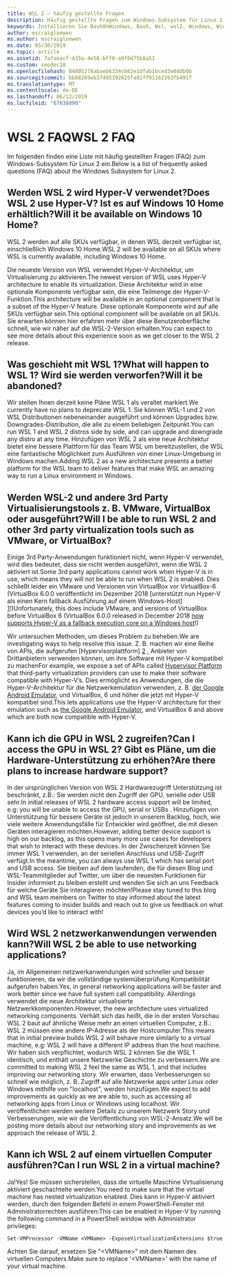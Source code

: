 ```yaml
---
title: WSL 2 – häufig gestellte Fragen
description: Häufig gestellte Fragen zum Windows-Subsystem für Linux 2
keywords: Installieren Sie BashOnWindows, Bash, Wsl, wsl2, Windows, Windows-Subsystem für Linux, Windowssubsystem, Ubuntu, Debian, Suse, Windows 10
author: mscraigloewen
ms.author: mscraigloewen
ms.date: 05/30/2019
ms.topic: article
ms.assetid: 7afaeacf-435a-4e58-bff0-a9f0d75b8a51
ms.custom: seodec18
ms.openlocfilehash: 84805278abaeb6334c662e1dfab1bced3e0ddb0b
ms.sourcegitcommit: bb88269eb37405192625fa81ff91162393fb491f
ms.translationtype: MT
ms.contentlocale: de-DE
ms.lasthandoff: 06/12/2019
ms.locfileid: "67038090"
---
```

# <a name="wsl-2-faq"></a><span data-ttu-id="b7823-104">WSL 2 FAQ</span><span class="sxs-lookup"><span data-stu-id="b7823-104">WSL 2 FAQ</span></span>

<span data-ttu-id="b7823-105">Im folgenden finden eine Liste mit häufig gestellten Fragen (FAQ) zum Windows-Subsystem für Linux 2 ein.</span><span class="sxs-lookup"><span data-stu-id="b7823-105">Below is a list of frequently asked questions (FAQ) about the Windows Subsystem for Linux 2.</span></span>

## <a name="does-wsl-2-use-hyper-v-will-it-be-available-on-windows-10-home"></a><span data-ttu-id="b7823-106">Werden WSL 2 wird Hyper-V verwendet?</span><span class="sxs-lookup"><span data-stu-id="b7823-106">Does WSL 2 use Hyper-V?</span></span> <span data-ttu-id="b7823-107">Ist es auf Windows 10 Home erhältlich?</span><span class="sxs-lookup"><span data-stu-id="b7823-107">Will it be available on Windows 10 Home?</span></span>

<span data-ttu-id="b7823-108">WSL 2 werden auf alle SKUs verfügbar, in denen WSL derzeit verfügbar ist, einschließlich Windows 10 Home.</span><span class="sxs-lookup"><span data-stu-id="b7823-108">WSL 2 will be available on all SKUs where WSL is currently available, including Windows 10 Home.</span></span>

<span data-ttu-id="b7823-109">Die neueste Version von WSL verwendet Hyper-V-Architektur, um Virtualisierung zu aktivieren.</span><span class="sxs-lookup"><span data-stu-id="b7823-109">The newest version of WSL uses Hyper-V architecture to enable its virtualization.</span></span> <span data-ttu-id="b7823-110">Diese Architektur wird in eine optionale Komponente verfügbar sein, die eine Teilmenge der Hyper-V-Funktion.</span><span class="sxs-lookup"><span data-stu-id="b7823-110">This architecture will be available in an optional component that is a subset of the Hyper-V feature.</span></span> <span data-ttu-id="b7823-111">Diese optionale Komponente wird auf alle SKUs verfügbar sein.</span><span class="sxs-lookup"><span data-stu-id="b7823-111">This optional component will be available on all SKUs.</span></span> <span data-ttu-id="b7823-112">Sie erwarten können hier erfahren mehr über diese Benutzeroberfläche schnell, wie wir näher auf die WSL-2-Version erhalten.</span><span class="sxs-lookup"><span data-stu-id="b7823-112">You can expect to see more details about this experience soon as we get closer to the WSL 2 release.</span></span>

## <a name="what-will-happen-to-wsl-1-will-it-be-abandoned"></a><span data-ttu-id="b7823-113">Was geschieht mit WSL 1?</span><span class="sxs-lookup"><span data-stu-id="b7823-113">What will happen to WSL 1?</span></span> <span data-ttu-id="b7823-114">Wird sie werden verworfen?</span><span class="sxs-lookup"><span data-stu-id="b7823-114">Will it be abandoned?</span></span>

<span data-ttu-id="b7823-115">Wir stellen Ihnen derzeit keine Pläne WSL 1 als veraltet markiert.</span><span class="sxs-lookup"><span data-stu-id="b7823-115">We currently have no plans to deprecate WSL 1.</span></span> <span data-ttu-id="b7823-116">Sie können WSL-1 und 2 von WSL Distributionen nebeneinander ausgeführt und können Upgrades bzw. Downgrades-Distribution, die alle zu einem beliebigen Zeitpunkt.</span><span class="sxs-lookup"><span data-stu-id="b7823-116">You can run WSL 1 and WSL 2 distros side by side, and can upgrade and downgrade any distro at any time.</span></span> <span data-ttu-id="b7823-117">Hinzufügen von WSL 2 als eine neue Architektur bietet eine bessere Plattform für das Team WSL um bereitzustellen, die WSL eine fantastische Möglichkeit zum Ausführen von einer Linux-Umgebung in Windows machen.</span><span class="sxs-lookup"><span data-stu-id="b7823-117">Adding WSL 2 as a new architecture presents a better platform for the WSL team to deliver features that make WSL an amazing way to run a Linux environment in Windows.</span></span>

## <a name="will-i-be-able-to-run-wsl-2-and-other-3rd-party-virtualization-tools-such-as-vmware-or-virtualbox"></a><span data-ttu-id="b7823-118">Werden WSL-2 und andere 3rd Party Virtualisierungstools z. B. VMware, VirtualBox oder ausgeführt?</span><span class="sxs-lookup"><span data-stu-id="b7823-118">Will I be able to run WSL 2 and other 3rd party virtualization tools such as VMware, or VirtualBox?</span></span>

<span data-ttu-id="b7823-119">Einige 3rd Party-Anwendungen funktioniert nicht, wenn Hyper-V verwendet, wird dies bedeutet, dass sie nicht werden ausgeführt, wenn die WSL 2 aktiviert ist.</span><span class="sxs-lookup"><span data-stu-id="b7823-119">Some 3rd party applications cannot work when Hyper-V is in use, which means they will not be able to run when WSL 2 is enabled.</span></span> <span data-ttu-id="b7823-120">Dies schließt leider ein VMware und Versionen von VirtualBox vor VirtualBox-6 (VirtualBox 6.0.0 veröffentlicht im Dezember 2018 [unterstützt nun Hyper-V als einen Kern fallback Ausführung auf einem Windows-Host] [ 1]!)</span><span class="sxs-lookup"><span data-stu-id="b7823-120">Unfortunately, this does include VMware, and versions of VirtualBox before VirtualBox 6 (VirtualBox 6.0.0 released in December 2018 [now supports Hyper-V as a fallback execution core on a Windows host][1]!)</span></span>

<span data-ttu-id="b7823-121">Wir untersuchen Methoden, um dieses Problem zu beheben.</span><span class="sxs-lookup"><span data-stu-id="b7823-121">We are investigating ways to help resolve this issue.</span></span> <span data-ttu-id="b7823-122">Z. B. machen wir eine Reihe von APIs, die aufgerufen [Hypervisorplattform] [ 2] , Anbieter von Drittanbietern verwenden können, um ihre Software mit Hyper-V kompatibel zu machen</span><span class="sxs-lookup"><span data-stu-id="b7823-122">For example, we expose a set of APIs called [Hypervisor Platform][2] that third-party virtualization providers can use to make their software compatible with Hyper-V’s.</span></span> <span data-ttu-id="b7823-123">Dies ermöglicht es Anwendungen, die die Hyper-V-Architektur für die Netzwerkemulation verwenden, z. B. [der Google Android Emulator][3], und VirtualBox, 6 und höher die jetzt mit Hyper-V kompatibel sind.</span><span class="sxs-lookup"><span data-stu-id="b7823-123">This lets applications use the Hyper-V architecture for their emulation such as [the Google Android Emulator][3], and VirtualBox 6 and above which are both now compatible with Hyper-V.</span></span>

## <a name="can-i-access-the-gpu-in-wsl-2-are-there-plans-to-increase-hardware-support"></a><span data-ttu-id="b7823-124">Kann ich die GPU in WSL 2 zugreifen?</span><span class="sxs-lookup"><span data-stu-id="b7823-124">Can I access the GPU in WSL 2?</span></span> <span data-ttu-id="b7823-125">Gibt es Pläne, um die Hardware-Unterstützung zu erhöhen?</span><span class="sxs-lookup"><span data-stu-id="b7823-125">Are there plans to increase hardware support?</span></span>

<span data-ttu-id="b7823-126">In der ursprünglichen Version von WSL 2 Hardwarezugriff Unterstützung ist beschränkt, z.B.: Sie werden nicht den Zugriff der GPU, serielle oder USB sehr.</span><span class="sxs-lookup"><span data-stu-id="b7823-126">In initial releases of WSL 2 hardware access support will be limited, e.g: you will be unable to access the GPU, serial or USBs .</span></span> <span data-ttu-id="b7823-127">Hinzufügen von Unterstützung für bessere Geräte ist jedoch in unserem Backlog, hoch, wie viele weitere Anwendungsfälle für Entwickler wird geöffnet, die mit diesen Geräten interagieren möchten.</span><span class="sxs-lookup"><span data-stu-id="b7823-127">However, adding better device support is high on our backlog, as this opens many more use cases for developers that wish to interact with these devices.</span></span> <span data-ttu-id="b7823-128">In der Zwischenzeit können Sie immer WSL 1 verwenden, an der seriellen Anschluss und USB-Zugriff verfügt.</span><span class="sxs-lookup"><span data-stu-id="b7823-128">In the meantime, you can always use WSL 1 which has serial port and USB access.</span></span> <span data-ttu-id="b7823-129">Sie bleiben auf dem laufenden, die für diesen Blog und WSL-Teammitglieder auf Twitter, um über die neuesten Funktionen für Insider informiert zu bleiben erstellt und wenden Sie sich an uns Feedback für welche Geräte Sie interagieren möchten!</span><span class="sxs-lookup"><span data-stu-id="b7823-129">Please stay tuned to this blog and WSL team members on Twitter to stay informed about the latest features coming to insider builds and reach out to give us feedback on what devices you’d like to interact with!</span></span>

## <a name="will-wsl-2-be-able-to-use-networking-applications"></a><span data-ttu-id="b7823-130">Wird WSL 2 netzwerkanwendungen verwenden kann?</span><span class="sxs-lookup"><span data-stu-id="b7823-130">Will WSL 2 be able to use networking applications?</span></span>

<span data-ttu-id="b7823-131">Ja, im Allgemeinen netzwerkanwendungen wird schneller und besser funktionieren, da wir die vollständige systemüberprüfung Kompatibilität aufgerufen haben.</span><span class="sxs-lookup"><span data-stu-id="b7823-131">Yes, in general networking applications will be faster and work better since we have full system call compatibility.</span></span> <span data-ttu-id="b7823-132">Allerdings verwendet die neue Architektur virtualisierte Netzwerkkomponenten.</span><span class="sxs-lookup"><span data-stu-id="b7823-132">However, the new architecture uses virtualized networking components.</span></span> <span data-ttu-id="b7823-133">Verhält sich das heißt, die in der ersten Vorschau WSL 2 baut auf ähnliche Weise mehr an einen virtuellen Computer, z.B.: WSL 2 müssen eine andere IP-Adresse als der Hostcomputer.</span><span class="sxs-lookup"><span data-stu-id="b7823-133">This means that in initial preview builds WSL 2 will behave more similarly to a virtual machine, e.g: WSL 2 will have a different IP address than the host machine.</span></span> <span data-ttu-id="b7823-134">Wir haben sich verpflichtet, wodurch WSL 2 können Sie die WSL 1 identisch, und enthält unsere Netzwerke Geschichte zu verbessern.</span><span class="sxs-lookup"><span data-stu-id="b7823-134">We are committed to making WSL 2 feel the same as WSL 1, and that includes improving our networking story.</span></span> <span data-ttu-id="b7823-135">Wir erwarten, dass Verbesserungen so schnell wie möglich, z. B. Zugriff auf alle Netzwerke apps unter Linux oder Windows mithilfe von "localhost", werden hinzufügen.</span><span class="sxs-lookup"><span data-stu-id="b7823-135">We expect to add improvements as quickly as we are able to, such as accessing all networking apps from Linux or Windows using localhost.</span></span> <span data-ttu-id="b7823-136">Wir veröffentlichen werden weitere Details zu unserem Netzwerk Story und Verbesserungen, wie wir die Veröffentlichung von WSL-2-Ansatz.</span><span class="sxs-lookup"><span data-stu-id="b7823-136">We will be posting more details about our networking story and improvements as we approach the release of WSL 2.</span></span>

## <a name="can-i-run-wsl-2-in-a-virtual-machine"></a><span data-ttu-id="b7823-137">Kann ich WSL 2 auf einem virtuellen Computer ausführen?</span><span class="sxs-lookup"><span data-stu-id="b7823-137">Can I run WSL 2 in a virtual machine?</span></span>

<span data-ttu-id="b7823-138">Ja!</span><span class="sxs-lookup"><span data-stu-id="b7823-138">Yes!</span></span> <span data-ttu-id="b7823-139">Sie müssen sicherstellen, dass die virtuelle Maschine Virtualisierung aktiviert geschachtelte werden.</span><span class="sxs-lookup"><span data-stu-id="b7823-139">You need to make sure that the virtual machine has nested virtualization enabled.</span></span> <span data-ttu-id="b7823-140">Dies kann in Hyper-V aktiviert werden, durch den folgenden Befehl in einem PowerShell-Fenster mit Administratorrechten ausführen:</span><span class="sxs-lookup"><span data-stu-id="b7823-140">This can be enabled in Hyper-V by running the following command in a PowerShell window with Administrator privileges:</span></span>

`Set-VMProcessor -VMName <VMName> -ExposeVirtualizationExtensions $true`

<span data-ttu-id="b7823-141">Achten Sie darauf, ersetzen Sie "&lt;VMName&gt;" mit dem Namen des virtuellen Computers.</span><span class="sxs-lookup"><span data-stu-id="b7823-141">Make sure to replace '&lt;VMName&gt;' with the name of your virtual machine.</span></span>

 [1]: https://www.virtualbox.org/wiki/Changelog-6.0
 [2]: https://docs.microsoft.com/en-us/virtualization/api/
 [3]: https://devblogs.microsoft.com/visualstudio/hyper-v-android-emulator-support/